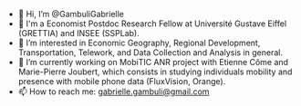 - 👋 Hi, I’m @GambuliGabrielle
- 📕 I'm a Economist Postdoc Research Fellow at Université Gustave Eiffel (GRETTIA) and INSEE (SSPLab).
- 👀 I’m interested in Economic Geography, Regional Development, Transportation, Telework, and Data Collection and Analysis in general.
- 🌱 I’m currently working on MobiTIC ANR project with Etienne Côme and Marie-Pierre Joubert, which consists in studying individuals mobility and presence with mobile phone data (FluxVision, Orange).
- 📫 How to reach me: gabrielle.gambuli@gmail.com
